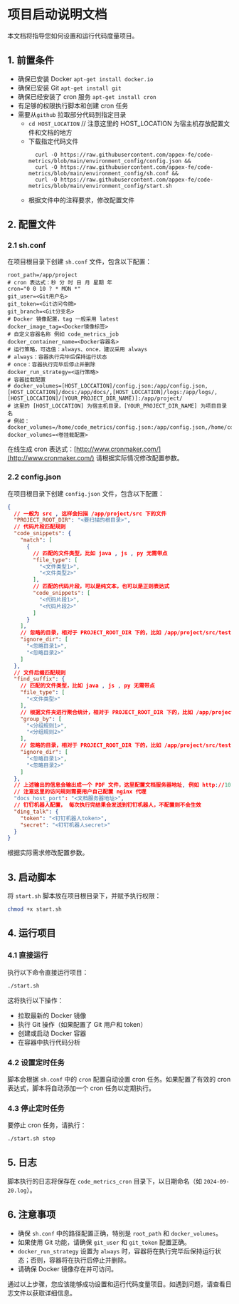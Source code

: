 # 项目启动说明文档

本文档将指导您如何设置和运行代码度量项目。

## 1. 前置条件

- 确保已安装 Docker `apt-get install docker.io`
- 确保已安装 Git `apt-get install git`
- 确保已经安装了 cron 服务 `apt-get install cron`
- 有足够的权限执行脚本和创建 cron 任务
- 需要从`github` 拉取部分代码到指定目录
    - `cd HOST_LOCATION` // 注意这里的 HOST_LOCATION 为宿主机存放配置文件和文档的地方
    - 下载指定代码文件
      ```shell
        curl -O https://raw.githubusercontent.com/appex-fe/code-metrics/blob/main/environment_config/config.json &&
        curl -O https://raw.githubusercontent.com/appex-fe/code-metrics/blob/main/environment_config/sh.conf &&
        curl -O https://raw.githubusercontent.com/appex-fe/code-metrics/blob/main/environment_config/start.sh 
    - 根据文件中的注释要求，修改配置文件

## 2. 配置文件

### 2.1 sh.conf

在项目根目录下创建 `sh.conf` 文件，包含以下配置：

```
root_path=/app/project
# cron 表达式：秒 分 时 日 月 星期 年
cron="0 0 10 ? * MON *"
git_user=<Git用户名>
git_token=<Git访问令牌>
git_branch=<Git分支名>
# Docker 镜像配置，tag 一般采用 latest
docker_image_tag=<Docker镜像标签>
# 自定义容器名称 例如 code_metrics_job
docker_container_name=<Docker容器名>
# 运行策略，可选值：always、once，建议采用 always
# always：容器执行完毕后保持运行状态
# once：容器执行完毕后停止并删除
docker_run_strategy=<运行策略>
# 容器挂载配置
# docker_volumes=[HOST_LOCCATION]/config.json:/app/config.json,[HOST_LOCCATION]/docs:/app/docs/,[HOST_LOCCATION]/logs:/app/logs/,[HOST_LOCCATION]/[YOUR_PROJECT_DIR_NAME)]:/app/project/
# 这里的 [HOST_LOCCATION] 为宿主机目录，[YOUR_PROJECT_DIR_NAME] 为项目目录名
# 例如：docker_volumes=/home/code_metrics/config.json:/app/config.json,/home/code_metrics/docs:/app/docs/,/home/code_metrics/logs:/app/logs/,/home/code_metrics/project_name:/app/project/
docker_volumes=<卷挂载配置>
```

在线生成 cron 表达式：[http://www.cronmaker.com/](http://www.cronmaker.com/)
请根据实际情况修改配置参数。

### 2.2 config.json

在项目根目录下创建 `config.json` 文件，包含以下配置：

```json
{
  // 一般为 src , 这样会扫描 /app/project/src 下的文件
  "PROJECT_ROOT_DIR": "<要扫描的根目录>",
  // 代码片段匹配规则
  "code_snippets": {
    "match": [
      {
        // 匹配的文件类型，比如 java , js , py 无需带点
        "file_type": [
          "<文件类型1>",
          "<文件类型2>"
        ],
        // 匹配的代码片段，可以是纯文本，也可以是正则表达式
        "code_snippets": [
          "<代码片段1>",
          "<代码片段2>"
        ]
      }
    ],
    // 忽略的目录，相对于 PROJECT_ROOT_DIR 下的，比如 /app/project/src/test
    "ignore_dir": [
      "<忽略目录1>",
      "<忽略目录2>"
    ]
  },
  // 文件后缀匹配规则
  "find_suffix": {
    // 匹配的文件类型，比如 java , js , py 无需带点
    "file_type": [
      "<文件类型>"
    ],
    // 根据文件夹进行聚合统计，相对于 PROJECT_ROOT_DIR 下的，比如 /app/project/src/utils /app/project/src/service
    "group_by": [
      "<分组规则1>",
      "<分组规则2>"
    ],
    // 忽略的目录，相对于 PROJECT_ROOT_DIR 下的，比如 /app/project/src/test
    "ignore_dir": [
      "<忽略目录1>",
      "<忽略目录2>"
    ]
  },
  // 上述输出的信息会输出成一个 PDF 文件，这里配置文档服务器地址, 例如 http://10.10.10.10:8080
  // 注意这里的访问规则需要用户自己配置 nginx 代理
  "docs_host_port": "<文档服务器地址>",
  // 钉钉机器人配置， 每次执行完结果会发送到钉钉机器人，不配置则不会生效
  "ding_talk": {
    "token": "<钉钉机器人token>",
    "secret": "<钉钉机器人secret>"
  }
}
```

根据实际需求修改配置参数。

## 3. 启动脚本

将 `start.sh` 脚本放在项目根目录下，并赋予执行权限：

```bash
chmod +x start.sh
```

## 4. 运行项目

### 4.1 直接运行

执行以下命令直接运行项目：

```bash
./start.sh
```

这将执行以下操作：

- 拉取最新的 Docker 镜像
- 执行 Git 操作（如果配置了 Git 用户和 token）
- 创建或启动 Docker 容器
- 在容器中执行代码分析

### 4.2 设置定时任务

脚本会根据 `sh.conf` 中的 `cron` 配置自动设置 cron 任务。如果配置了有效的 cron 表达式，脚本将自动添加一个 cron 任务以定期执行。

### 4.3 停止定时任务

要停止 cron 任务，请执行：

```bash
./start.sh stop
```

## 5. 日志

脚本执行的日志将保存在 `code_metrics_cron` 目录下，以日期命名（如 `2024-09-20.log`）。

## 6. 注意事项

- 确保 `sh.conf` 中的路径配置正确，特别是 `root_path` 和 `docker_volumes`。
- 如果使用 Git 功能，请确保 `git_user` 和 `git_token` 配置正确。
- `docker_run_strategy` 设置为 `always` 时，容器将在执行完毕后保持运行状态；否则，容器将在执行后停止并删除。
- 请确保 Docker 镜像存在并可访问。

通过以上步骤，您应该能够成功设置和运行代码度量项目。如遇到问题，请查看日志文件以获取详细信息。